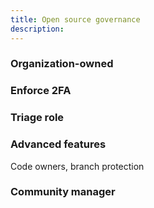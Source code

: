 ```yaml
---
title: Open source governance
description:
---
```


### Organization-owned



### Enforce 2FA
### Triage role


### Advanced features

Code owners, branch protection


### Community manager
